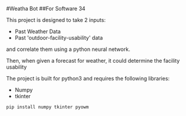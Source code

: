 #Weatha Bot
##For Software 34

This project is designed to take 2 inputs:
- Past Weather Data
- Past 'outdoor-facility-usability' data

and correlate them using a python neural network.

Then, when given a forecast for weather, it could determine the facility usability


The project is built for python3 and requires the following libraries:
- Numpy
- tkinter


``pip install numpy tkinter pyowm``
